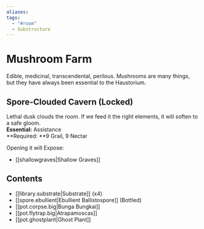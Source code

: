 ```yaml
---
aliases: 
tags:
  - "#room"
  - Substructure
---
```

# Mushroom Farm  
Edible, medicinal, transcendental, perilous. Mushrooms are many things, but they have always been essential to the Haustorium.  
## Spore-Clouded Cavern (Locked)  
Lethal dusk clouds the room. If we feed it the right elements, it will soften to a safe gloom.  
**Essential:** Assistance  
**Required: **9 Grail, 9 Nectar  
  
Opening it will Expose:  
- [[shallowgraves|Shallow Graves]]
## Contents  
- [[library.substrate|Substrate]] (x4)
- [[spore.ebullient|Ebullient Ballistospore]] (Bottled)  
- [[pot.corpse.big|Bunga Bungkai]]
- [[pot.flytrap.big|Atrapamoscas]]  
- [[pot.ghostplant|Ghost Plant]]